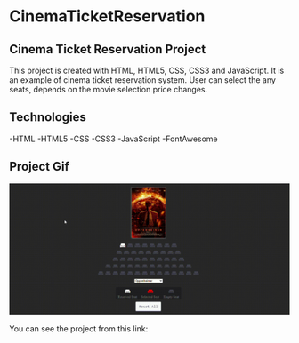 # CinemaTicketReservation


<h2>Cinema Ticket Reservation Project</h2>

This project is created with HTML, HTML5, CSS, CSS3 and JavaScript. It is an example of cinema ticket reservation system. User can select the any seats, depends on the movie selection price changes. 

<h2>Technologies</h2>

-HTML -HTML5 -CSS -CSS3 -JavaScript -FontAwesome

<h2>Project Gif</h2>

![](cinema.gif)

You can see the project from this link: 

